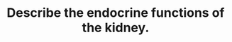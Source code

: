 ---
title: "Describe the endocrine functions of the kidney."
entityType: SAQ
exam: PEX
college: CICM
year: 2017
sitting: A
question: 04
passRate: 39
EC_expectedDomains:
- "It was expected that candidates would discuss the major hormones produced (or activated) by the kidney. These included erythropoeitin, renin and calcitriol."
- "Good answers included the following: the area where the hormone is produced or modified; stimuli for release; factors which inhibit release; and the subsequent actions / effects."
EC_errorsCommon:
- "Marks were not awarded for hormones that act on the kidney."
---